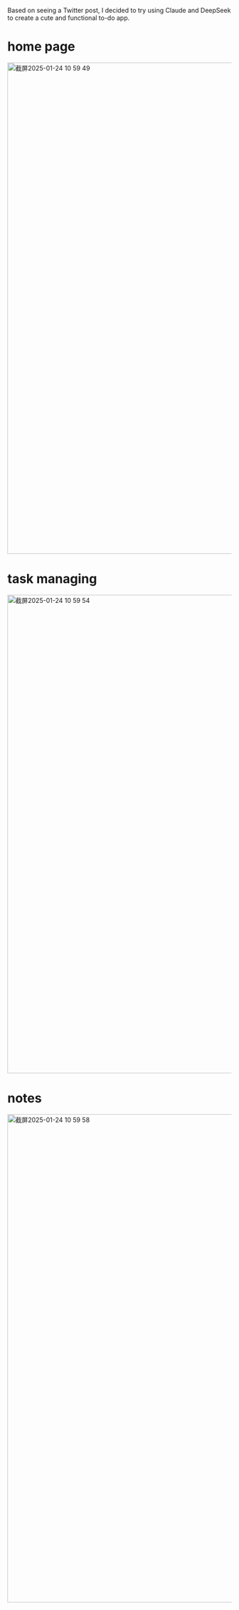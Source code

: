 Based on seeing a Twitter post, I decided to try using Claude and DeepSeek to create a cute and functional to-do app.

# home page

<img width="1103" alt="截屏2025-01-24 10 59 49" src="https://github.com/user-attachments/assets/564657ff-bd75-4f0e-ac40-139e58ff45d2" />

# task managing
<img width="1074" alt="截屏2025-01-24 10 59 54" src="https://github.com/user-attachments/assets/760eacf2-821c-4d18-81a8-789070796210" />


# notes
<img width="1096" alt="截屏2025-01-24 10 59 58" src="https://github.com/user-attachments/assets/1e23b0dd-a3d8-4367-ad4e-35290d01c2fc" />

